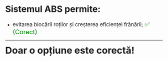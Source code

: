 # Sistemul ABS permite:

- <span style="font-size: larger;">evitarea blocării roților și creșterea eficienței frânării; <span style="color: green; font-size: larger;">✅ (Corect)</span></span>

---

<span style="font-size: 30px; font-weight: bold;">**Doar o opțiune este corectă!**</span>